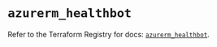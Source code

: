 # `azurerm_healthbot`

Refer to the Terraform Registry for docs: [`azurerm_healthbot`](https://registry.terraform.io/providers/hashicorp/azurerm/4.34.0/docs/resources/healthbot).
